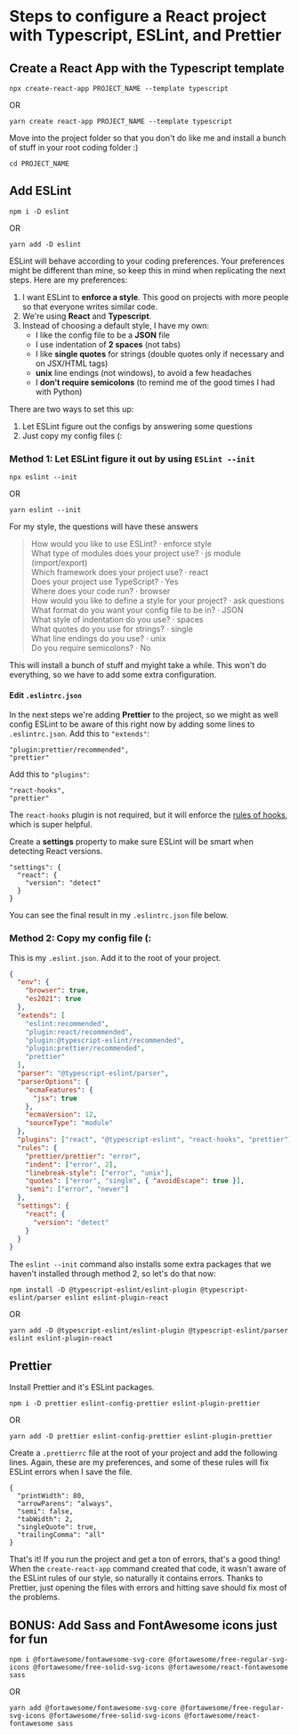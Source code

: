 # Steps to configure a React project with Typescript, ESLint, and Prettier

## Create a React App with the Typescript template

```
npx create-react-app PROJECT_NAME --template typescript
```
OR
```
yarn create react-app PROJECT_NAME --template typescript
```

Move into the project folder so that you don't do like me and install a bunch of stuff in your root coding folder :)

```
cd PROJECT_NAME
```

## Add ESLint

```
npm i -D eslint
```
OR

```
yarn add -D eslint
```

ESLint will behave according to your coding preferences. Your preferences might be different than mine, so keep this in mind when replicating the next steps. Here are my preferences:

1. I want ESLint to **enforce a style**. This good on projects with more people so that everyone writes similar code.
2. We're using **React** and **Typescript**.
3. Instead of choosing a default style, I have my own:
   - I like the config file to be a **JSON** file
   - I use indentation of **2 spaces** (not tabs)
   - I like **single quotes** for strings (double quotes only if necessary and on JSX/HTML tags)
   - **unix** line endings (not windows), to avoid a few headaches
   - I **don't require semicolons** (to remind me of the good times I had with Python)

There are two ways to set this up:

1. Let ESLint figure out the configs by answering some questions
2. Just copy my config files (:

### Method 1: Let ESLint figure it out by using `ESLint --init`

```
npx eslint --init
```
OR
```
yarn eslint --init
```

For my style, the questions will have these answers

> How would you like to use ESLint? · enforce style  
> What type of modules does your project use? · js module (import/export)  
> Which framework does your project use? · react  
> Does your project use TypeScript? · Yes  
> Where does your code run? · browser  
> How would you like to define a style for your project? · ask questions  
> What format do you want your config file to be in? · JSON  
> What style of indentation do you use? · spaces  
> What quotes do you use for strings? · single  
> What line endings do you use? · unix  
> Do you require semicolons? · No 

This will install a bunch of stuff and myight take a while. This won't do everything, so we have to add some extra configuration.

#### Edit `.eslintrc.json`

In the next steps we're adding **Prettier** to the project, so we might as well config ESLint to be aware of this right now by adding some lines to `.eslintrc.json`.
Add this to `"extends"`:

```
"plugin:prettier/recommended",
"prettier"
```

Add this to `"plugins"`:

```
"react-hooks",
"prettier"
```

The `react-hooks` plugin is not required, but it will enforce the [rules of hooks](https://reactjs.org/docs/hooks-rules.html), which is super helpful.

Create a **settings** property to make sure ESLint will be smart when detecting React versions.

```
"settings": {
  "react": {
    "version": "detect"
  }
}
```

You can see the final result in my `.eslintrc.json` file below.

### Method 2: Copy my config file (:

This is my `.eslint.json`. Add it to the root of your project.

```json
{
  "env": {
    "browser": true,
    "es2021": true
  },
  "extends": [
    "eslint:recommended",
    "plugin:react/recommended",
    "plugin:@typescript-eslint/recommended",
    "plugin:prettier/recommended",
    "prettier"
  ],
  "parser": "@typescript-eslint/parser",
  "parserOptions": {
    "ecmaFeatures": {
      "jsx": true
    },
    "ecmaVersion": 12,
    "sourceType": "module"
  },
  "plugins": ["react", "@typescript-eslint", "react-hooks", "prettier"],
  "rules": {
    "prettier/prettier": "error",
    "indent": ["error", 2],
    "linebreak-style": ["error", "unix"],
    "quotes": ["error", "single", { "avoidEscape": true }],
    "semi": ["error", "never"]
  },
  "settings": {
    "react": {
      "version": "detect"
    }
  }
}
```

The `eslint --init` command also installs some extra packages that we haven't installed through method 2, so let's do that now:

```
npm install -D @typescript-eslint/eslint-plugin @typescript-eslint/parser eslint eslint-plugin-react
```
OR
```
yarn add -D @typescript-eslint/eslint-plugin @typescript-eslint/parser eslint eslint-plugin-react
```

## Prettier

Install Prettier and it's ESLint packages.

```
npm i -D prettier eslint-config-prettier eslint-plugin-prettier
```
OR
```
yarn add -D prettier eslint-config-prettier eslint-plugin-prettier
```

Create a `.prettierrc` file at the root of your project and add the following lines. Again, these are my preferences, and some of these rules will fix ESLint errors when I save the file.

```
{
  "printWidth": 80,
  "arrowParens": "always",
  "semi": false,
  "tabWidth": 2,
  "singleQuote": true,
  "trailingComma": "all"
}
```

That's it! If you run the project and get a ton of errors, that's a good thing! When the `create-react-app` command created that code, it wasn't aware of the ESLint rules of our style, so naturally it contains errors. Thanks to Prettier, just opening the files with errors and hitting save should fix most of the problems.

## BONUS: Add Sass and FontAwesome icons just for fun

```
npm i @fortawesome/fontawesome-svg-core @fortawesome/free-regular-svg-icons @fortawesome/free-solid-svg-icons @fortawesome/react-fontawesome sass
```
OR
```
yarn add @fortawesome/fontawesome-svg-core @fortawesome/free-regular-svg-icons @fortawesome/free-solid-svg-icons @fortawesome/react-fontawesome sass
```
